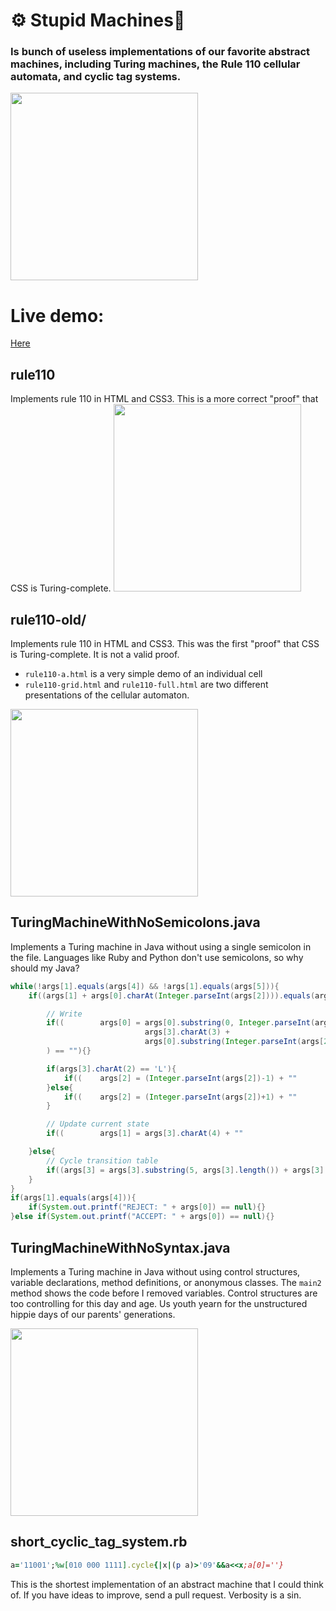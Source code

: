 # ⚙️ Stupid Machines🦾
### Is bunch of useless implementations of our favorite abstract machines, including Turing machines, the Rule 110 cellular automata, and cyclic tag systems.
 <img src="https://user-images.githubusercontent.com/29699356/151624859-f7abc5b3-52e1-4e1a-881d-1bfac61e3832.png" height="300">

# Live demo:
[Here](./rule110)
## rule110
Implements rule 110 in HTML and CSS3. This is a more correct "proof" that CSS is Turing-complete.
<img src="https://user-images.githubusercontent.com/29699356/151625734-1a840406-1fe2-4664-95d2-861819d21336.png" height="300">

## rule110-old/
Implements rule 110 in HTML and CSS3. This was the first "proof" that CSS is Turing-complete. It is not a valid proof.

* `rule110-a.html` is a very simple demo of an individual cell
* `rule110-grid.html` and `rule110-full.html` are two different presentations of the cellular automaton.
 
<img src="https://user-images.githubusercontent.com/29699356/151626109-9e710813-80c1-445f-bf1c-d27dbae757c7.png" height="300">

## TuringMachineWithNoSemicolons.java
Implements a Turing machine in Java without using a single semicolon in the file. Languages like Ruby and Python don't use semicolons, so why should my Java?
```java
while(!args[1].equals(args[4]) && !args[1].equals(args[5])){
    if((args[1] + args[0].charAt(Integer.parseInt(args[2]))).equals(args[3].substring(0,2))){

        // Write
        if((        args[0] = args[0].substring(0, Integer.parseInt(args[2])) +
                              args[3].charAt(3) +
                              args[0].substring(Integer.parseInt(args[2])+1, args[0].length())
        ) == ""){}

        if(args[3].charAt(2) == 'L'){
            if((    args[2] = (Integer.parseInt(args[2])-1) + ""            ) != ""){}                    
        }else{
            if((    args[2] = (Integer.parseInt(args[2])+1) + ""            ) != ""){}
        }

        // Update current state
        if((        args[1] = args[3].charAt(4) + ""                        ) != ""){}

    }else{
        // Cycle transition table
        if((args[3] = args[3].substring(5, args[3].length()) + args[3].substring(0,5)) != ""){}
    }
}
if(args[1].equals(args[4])){
    if(System.out.printf("REJECT: " + args[0]) == null){}
}else if(System.out.printf("ACCEPT: " + args[0]) == null){}

```
## TuringMachineWithNoSyntax.java
Implements a Turing machine in Java without using control structures, variable declarations, method definitions, or anonymous classes. The `main2` method shows the code before I removed variables. Control structures are too controlling for this day and age. Us youth yearn for the unstructured hippie days of our parents' generations.

<img src="https://user-images.githubusercontent.com/29699356/151625510-c42f5eda-b957-4038-9303-69167c0af036.png" height="300">

## short\_cyclic\_tag\_system.rb
```ruby
a='11001';%w[010 000 1111].cycle{|x|(p a)>'09'&&a<<x;a[0]=''}
```
This is the shortest implementation of an abstract machine that I could think of. If you have ideas to improve, send a pull request. Verbosity is a sin.
